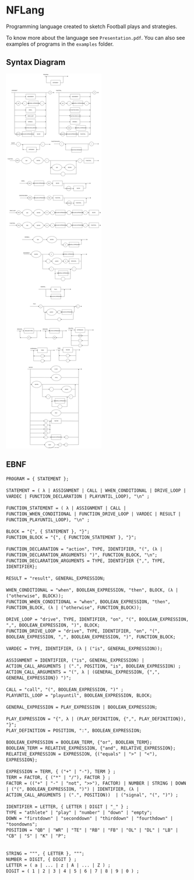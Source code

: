 # NFLang

Programming language created to sketch Football plays and strategies.

To know more about the language see `Presentation.pdf`. You can also see examples of programs in the `examples` folder. 


## Syntax Diagram

![SyntaxDiagram](SyntaxDiagram.svg)

## EBNF

    PROGRAM = { STATEMENT };

    STATEMENT = ( λ | ASSIGNMENT | CALL | WHEN_CONDITIONAL | DRIVE_LOOP | VARDEC | FUNCTION_DECLARATION | PLAYUNTIL_LOOP), "\n" ;

    FUNCTION_STATEMENT = ( λ | ASSIGNMENT | CALL | FUNCTION_WHEN_CONDITIONAL | FUNCTION_DRIVE_LOOP | VARDEC | RESULT | FUNCTION_PLAYUNTIL_LOOP), "\n" ;

    BLOCK = "{", { STATEMENT }, "}";
    FUNCTION_BLOCK = "{", { FUNCTION_STATEMENT }, "}";

    FUNCTION_DECLARATION = "action", TYPE, IDENTIFIER, "(", (λ | FUNCTION_DECLARATION_ARGUMENTS) ")", FUNCTION_BLOCK, "\n";
    FUNCTION_DECLARATION_ARGUMENTS = TYPE, IDENTIFIER {",", TYPE, IDENTIFIER};

    RESULT = "result", GENERAL_EXPRESSION;

    WHEN_CONDITIONAL = "when", BOOLEAN_EXPRESSION, "then", BLOCK, (λ | ("otherwise", BLOCK));
    FUNCTION_WHEN_CONDITIONAL = "when", BOOLEAN_EXPRESSION, "then", FUNCTION_BLOCK, (λ | ("otherwise", FUNCTION_BLOCK));

    DRIVE_LOOP = "drive", TYPE, IDENTIFIER, "on", "(", BOOLEAN_EXPRESSION, ",", BOOLEAN_EXPRESSION, ")", BLOCK;
    FUNCTION_DRIVE_LOOP = "drive", TYPE, IDENTIFIER, "on", "(", BOOLEAN_EXPRESSION, ",", BOOLEAN_EXPRESSION, ")", FUNCTION_BLOCK;

    VARDEC = TYPE, IDENTIFIER, (λ | ("is", GENERAL_EXPRESSION));

    ASSIGNMENT = IDENTIFIER, ("is", GENERAL_EXPRESSION) | ACTION_CALL_ARGUMENTS | (".", POSITION, "is", BOOLEAN_EXPRESSION) ;
    ACTION_CALL_ARGUMENTS = "(", λ | (GENERAL_EXPRESSION, {",", GENERAL_EXPRESSION}) ")";

    CALL = "call", "(", BOOLEAN_EXPRESSION, ")" ;
    PLAYUNTIL_LOOP = "playuntil", BOOLEAN_EXPRESSION, BLOCK;

    GENERAL_EXPRESSION = PLAY_EXPRESSION | BOOLEAN_EXPRESSION;

    PLAY_EXPRESSION = "{", λ | (PLAY_DEFINITION, {",", PLAY_DEFINITION}), "}";
    PLAY_DEFINITION = POSITION, ":", BOOLEAN_EXPRESSION;

    BOOLEAN_EXPRESSION = BOOLEAN_TERM, {"or", BOOLEAN_TERM}; 
    BOOLEAN_TERM = RELATIVE_EXPRESSION, {"and", RELATIVE_EXPRESSION}; 
    RELATIVE_EXPRESSION = EXPRESSION, {("equals" | ">" | "<"), EXPRESSION}; 

    EXPRESSION = TERM, { ("+" | "-"), TERM } ;
    TERM = FACTOR, { ("*" | "/"), FACTOR } ;
    FACTOR = (("+" | "-" | "not", ">>"), FACTOR) | NUMBER | STRING | DOWN | ("(", BOOLEAN_EXPRESSION, ")") | IDENTIFIER, (λ | ACTION_CALL_ARGUMENTS | (".", POSITION))  | ("signal", "(", ")") ;

    IDENTIFIER = LETTER, { LETTER | DIGIT | "_" } ;
    TYPE = "athlete" | "play" | "number" | "down" | "empty";
    DOWN = "firstdown" | "seconddown" | "thirddown" | "fourthdown" | "toondowns";
    POSITION = "QB" | "WR" | "TE" | "RB" | "FB" | "OL" | "DL" | "LB" | "CB" | "S" | "K" | "P";


    STRING = """, { LETTER }, """;
    NUMBER = DIGIT, { DIGIT } ;
    LETTER = ( a | ... | z | A | ... | Z ) ;
    DIGIT = ( 1 | 2 | 3 | 4 | 5 | 6 | 7 | 8 | 9 | 0 ) ;